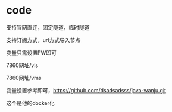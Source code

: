 # code

支持官网直连，固定隧道，临时隧道

支持订阅方式，url方式导入节点

变量只需设置PW即可

7860网址/vls 

7860网址/vms 

变量设置参考即可，https://github.com/dsadsadsss/java-wanju.git

这个是他的docker化
